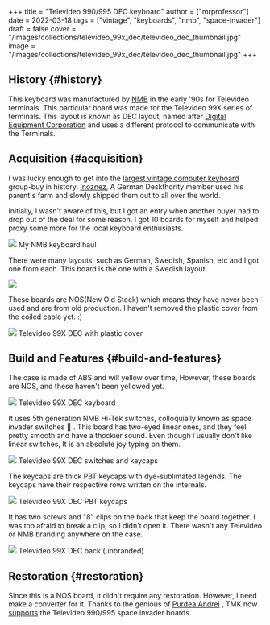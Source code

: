 +++
title = "Televideo 990/995 DEC keyboard"
author = ["mrprofessor"]
date = 2022-03-18
tags = ["vintage", "keyboards", "nmb", "space-invader"]
draft = false
cover = "/images/collections/televideo_99x_dec/televideo_dec_thumbnail.jpg"
image = "/images/collections/televideo_99x_dec/televideo_dec_thumbnail.jpg"
+++

## History {#history}

This keyboard was manufactured by [NMB](https://www.nmbtc.com/) in the early '90s for Televideo terminals.
This particular board was made for the Televideo 99X series of terminals. This
layout is known as DEC layout, named after [Digital Equipment Corporation](https://deskthority.net/wiki/Digital%5FEquipment%5FCorporation) and
uses a different protocol to communicate with the Terminals.


## Acquisition {#acquisition}

I was lucky enough to get into the [largest vintage computer keyboard](https://deskthority.net/viewtopic.php?f=2&t=25763) group-buy
in history. [Inoznez](https://deskthority.net/memberlist.php?mode=viewprofile&u=21126), A German Deskthority member used his parent's farm and slowly
shipped them out to all over the world.

Initially, I wasn't aware of this, but I got an entry when another buyer had to
drop out of the deal for some reason. I got 10 boards for myself and helped proxy
some more for the local keyboard enthusiasts.

<div class="post-image">
  <img src="/images/collections/televideo_99x_dec/nmb_keyboards.jpg" loading="lazy"/>
  <span class="img-description"> My NMB keyboard haul </span>
</div>

There were many layouts, such as German, Swedish, Spanish, etc and I got one
from each. This board is the one with a Swedish layout.

<div class="post-image">
  <img src="/images/collections/televideo_99x_dec/televideo_99x_dec_with_box.jpg" loading="lazy"/>
  <span class="img-description">  </span>
</div>

These boards are NOS(New Old Stock) which means they have never been used and
are from old production. I haven't removed the plastic cover from the coiled
cable yet. :)

<div class="post-image">
  <img src="/images/collections/televideo_99x_dec/televideo_99x_dec_plastic_cover.jpg" loading="lazy"/>
  <span class="img-description"> Televideo 99X DEC with plastic cover </span>
</div>


## Build and Features {#build-and-features}

The case is made of ABS and will yellow over time, However, these boards are NOS,
and these haven't been yellowed yet.

<div class="post-image">
  <img src="/images/collections/televideo_99x_dec/televideo_99x_dec.jpg" loading="lazy"/>
  <span class="img-description"> Televideo 99X DEC keyboard </span>
</div>

It uses 5th generation NMB Hi-Tek switches, colloquially known as space invader
switches 👾 . This board has two-eyed linear ones, and they feel pretty smooth
and have a thockier sound. Even though I usually don't like linear switches, It
is an absolute joy typing on them.

<div class="post-image">
  <img src="/images/collections/televideo_99x_dec/televideo_99x_dec_no_case.jpg" loading="lazy"/>
  <span class="img-description"> Televideo 99X DEC switches and keycaps </span>
</div>

The keycaps are thick PBT keycaps with dye-sublimated legends. The keycaps have
their respective rows written on the internals.

<div class="post-image">
  <img src="/images/collections/televideo_99x_dec/televideo_99x_dec_keycaps.jpg" loading="lazy"/>
  <span class="img-description"> Televideo 99X DEC PBT keycaps </span>
</div>

It has two screws and "8" clips on the back that keep the board together. I was
too afraid to break a clip, so I didn't open it. There wasn't any Televideo or
NMB branding anywhere on the case.

<div class="post-image">
  <img src="/images/collections/televideo_99x_dec/televideo_99x_dec_back.jpg" loading="lazy"/>
  <span class="img-description"> Televideo 99X DEC back (unbranded) </span>
</div>


## Restoration {#restoration}

Since this is a NOS board, it didn't require any restoration. However, I need
make a converter for it. Thanks to the genious of [Purdea Andrei](https://github.com/purdeaandrei) , TMK now
[supports](https://github.com/tmk/tmk%5Fkeyboard/pull/711) the Televideo 990/995 space invader boards.
